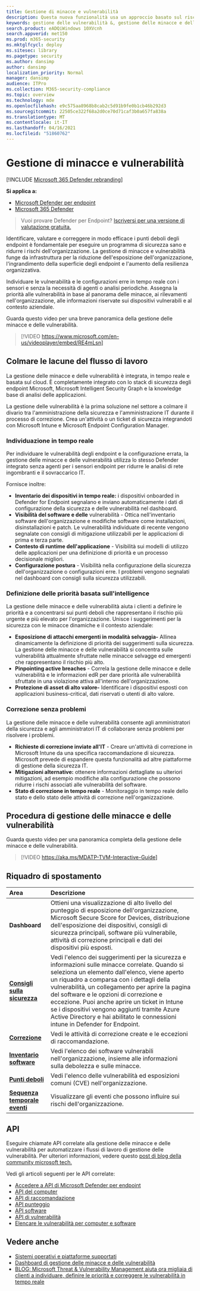 ```yaml
---
title: Gestione di minacce e vulnerabilità
description: Questa nuova funzionalità usa un approccio basato sul rischio che cambia il gioco per l'individuazione, la definizione delle priorità e la correzione delle vulnerabilità degli endpoint e delle configurazioni erre.
keywords: gestione delle vulnerabilità &, gestione delle minacce e delle vulnerabilità, MDATP TVM, MDATP-TVM, gestione delle vulnerabilità, valutazione delle vulnerabilità, analisi delle minacce e vulnerabilità, valutazione della configurazione sicura, microsoft defender per endpoint, microsoft defender atp, vulnerabilità degli endpoint, generazione successiva
search.product: eADQiWindows 10XVcnh
search.appverid: met150
ms.prod: m365-security
ms.mktglfcycl: deploy
ms.sitesec: library
ms.pagetype: security
ms.author: dansimp
author: dansimp
localization_priority: Normal
manager: dansimp
audience: ITPro
ms.collection: M365-security-compliance
ms.topic: overview
ms.technology: mde
ms.openlocfilehash: e9c575aa8968b8cab2c5d91b9fe0b1cb46b292d3
ms.sourcegitcommit: 22505ce322f68a2d0ce70d71caf3b0a657fa838a
ms.translationtype: MT
ms.contentlocale: it-IT
ms.lasthandoff: 04/16/2021
ms.locfileid: "51860762"
---
```

# <a name="threat-and-vulnerability-management"></a>Gestione di minacce e vulnerabilità

[!INCLUDE [Microsoft 365 Defender rebranding](../../includes/microsoft-defender.md)]

**Si applica a:**
- [Microsoft Defender per endpoint](https://go.microsoft.com/fwlink/p/?linkid=2154037)
- [Microsoft 365 Defender](https://go.microsoft.com/fwlink/?linkid=2118804)


>Vuoi provare Defender per Endpoint? [Iscriversi per una versione di valutazione gratuita.](https://www.microsoft.com/microsoft-365/windows/microsoft-defender-atp?ocid=docs-wdatp-portaloverview-abovefoldlink)

Identificare, valutare e correggere in modo efficace i punti deboli degli endpoint è fondamentale per eseguire un programma di sicurezza sano e ridurre i rischi dell'organizzazione. La gestione di minacce e vulnerabilità funge da infrastruttura per la riduzione dell'esposizione dell'organizzazione, l'ingrandimento della superficie degli endpoint e l'aumento della resilienza organizzativa.

Individuare le vulnerabilità e le configurazioni erre in tempo reale con i sensori e senza la necessità di agenti o analisi periodiche. Assegna la priorità alle vulnerabilità in base al panorama delle minacce, ai rilevamenti nell'organizzazione, alle informazioni riservate sui dispositivi vulnerabili e al contesto aziendale.

Guarda questo video per una breve panoramica della gestione delle minacce e delle vulnerabilità.

>[!VIDEO https://www.microsoft.com/en-us/videoplayer/embed/RE4mLsn]

## <a name="bridging-the-workflow-gaps"></a>Colmare le lacune del flusso di lavoro

La gestione delle minacce e delle vulnerabilità è integrata, in tempo reale e basata sul cloud. È completamente integrato con lo stack di sicurezza degli endpoint Microsoft, Microsoft Intelligent Security Graph e la knowledge base di analisi delle applicazioni.  

La gestione delle vulnerabilità è la prima soluzione nel settore a colmare il divario tra l'amministrazione della sicurezza e l'amministrazione IT durante il processo di correzione. Crea un'attività o un ticket di sicurezza integrandoti con Microsoft Intune e Microsoft Endpoint Configuration Manager.

### <a name="real-time-discovery"></a>Individuazione in tempo reale

Per individuare le vulnerabilità degli endpoint e la configurazione errata, la gestione delle minacce e delle vulnerabilità utilizza lo stesso Defender integrato senza agenti per i sensori endpoint per ridurre le analisi di rete ingombranti e il sovraccarico IT.

Fornisce inoltre:

- **Inventario dei dispositivi in tempo reale:** i dispositivi onboarded in Defender for Endpoint segnalano e inviano automaticamente i dati di configurazione della sicurezza e delle vulnerabilità nel dashboard.
- **Visibilità del software e delle** vulnerabilità - Ottica nell'inventario software dell'organizzazione e modifiche software come installazioni, disinstallazioni e patch. Le vulnerabilità individuate di recente vengono segnalate con consigli di mitigazione utilizzabili per le applicazioni di prima e terza parte.
- **Contesto di runtime dell'applicazione** - Visibilità sui modelli di utilizzo delle applicazioni per una definizione di priorità e un processo decisionale migliori.
- **Configurazione postura** - Visibilità nella configurazione della sicurezza dell'organizzazione o configurazioni erre. I problemi vengono segnalati nel dashboard con consigli sulla sicurezza utilizzabili.

### <a name="intelligence-driven-prioritization"></a>Definizione delle priorità basata sull'intelligence

La gestione delle minacce e delle vulnerabilità aiuta i clienti a definire le priorità e a concentrarsi sui punti deboli che rappresentano il rischio più urgente e più elevato per l'organizzazione. Unisce i suggerimenti per la sicurezza con le minacce dinamiche e il contesto aziendale:

- **Esposizione di attacchi emergenti in modalità selvaggia-** Allinea dinamicamente la definizione di priorità dei suggerimenti sulla sicurezza. La gestione delle minacce e delle vulnerabilità si concentra sulle vulnerabilità attualmente sfruttate nelle minacce selvagge ed emergenti che rappresentano il rischio più alto.
- **Pinpointing active breaches** - Correla la gestione delle minacce e delle vulnerabilità e le informazioni edR per dare priorità alle vulnerabilità sfruttate in una violazione attiva all'interno dell'organizzazione.
- **Protezione di asset di alto valore-** Identificare i dispositivi esposti con applicazioni business-critical, dati riservati o utenti di alto valore.

### <a name="seamless-remediation"></a>Correzione senza problemi

La gestione delle minacce e delle vulnerabilità consente agli amministratori della sicurezza e agli amministratori IT di collaborare senza problemi per risolvere i problemi.

- **Richieste di correzione inviate all'IT** - Creare un'attività di correzione in Microsoft Intune da una specifica raccomandazione di sicurezza. Microsoft prevede di espandere questa funzionalità ad altre piattaforme di gestione della sicurezza IT.
- **Mitigazioni alternative:** ottenere informazioni dettagliate su ulteriori mitigazioni, ad esempio modifiche alla configurazione che possono ridurre i rischi associati alle vulnerabilità del software.
- **Stato di correzione in tempo reale** - Monitoraggio in tempo reale dello stato e dello stato delle attività di correzione nell'organizzazione.

## <a name="threat-and-vulnerability-management-walk-through"></a>Procedura di gestione delle minacce e delle vulnerabilità

Guarda questo video per una panoramica completa della gestione delle minacce e delle vulnerabilità.

>[!VIDEO https://aka.ms/MDATP-TVM-Interactive-Guide]

## <a name="navigation-pane"></a>Riquadro di spostamento 

Area | Descrizione
:---|:---
**Dashboard**   | Ottieni una visualizzazione di alto livello del punteggio di esposizione dell'organizzazione, Microsoft Secure Score for Devices, distribuzione dell'esposizione dei dispositivi, consigli di sicurezza principali, software più vulnerabile, attività di correzione principali e dati dei dispositivi più esposti.
[**Consigli sulla sicurezza**](tvm-security-recommendation.md) | Vedi l'elenco dei suggerimenti per la sicurezza e informazioni sulle minacce correlate. Quando si seleziona un elemento dall'elenco, viene aperto un riquadro a comparsa con i dettagli della vulnerabilità, un collegamento per aprire la pagina del software e le opzioni di correzione e eccezione. Puoi anche aprire un ticket in Intune se i dispositivi vengono aggiunti tramite Azure Active Directory e hai abilitato le connessioni intune in Defender for Endpoint.
[**Correzione**](tvm-remediation.md) | Vedi le attività di correzione create e le eccezioni di raccomandazione.
[**Inventario software**](tvm-software-inventory.md) | Vedi l'elenco dei software vulnerabili nell'organizzazione, insieme alle informazioni sulla debolezza e sulle minacce.
[**Punti deboli**](tvm-weaknesses.md) | Vedi l'elenco delle vulnerabilità ed esposizioni comuni (CVE) nell'organizzazione.
[**Sequenza temporale eventi**](threat-and-vuln-mgt-event-timeline.md) | Visualizzare gli eventi che possono influire sui rischi dell'organizzazione.

## <a name="apis"></a>API

Eseguire chiamate API correlate alla gestione delle minacce e delle vulnerabilità per automatizzare i flussi di lavoro di gestione delle vulnerabilità. Per ulteriori informazioni, vedere questo [post di blog della community microsoft tech.](https://techcommunity.microsoft.com/t5/microsoft-defender-atp/threat-amp-vulnerability-management-apis-are-now-generally/ba-p/1304615)

Vedi gli articoli seguenti per le API correlate:

- [Accedere a API di Microsoft Defender per endpoint](exposed-apis-list.md)
- [API del computer](machine.md)
- [API di raccomandazione](vulnerability.md)
- [API punteggio](score.md)
- [API software](software.md)
- [API di vulnerabilità](vulnerability.md)
- [Elencare le vulnerabilità per computer e software](get-all-vulnerabilities-by-machines.md)

## <a name="see-also"></a>Vedere anche

- [Sistemi operativi e piattaforme supportati](tvm-supported-os.md)
- [Dashboard di gestione delle minacce e delle vulnerabilità](tvm-dashboard-insights.md)
- [BLOG: Microsoft Threat & Vulnerability Management aiuta ora migliaia di clienti a individuare, definire le priorità e correggere le vulnerabilità in tempo reale](https://www.microsoft.com/security/blog/2019/07/02/microsofts-threat-vulnerability-management-now-helps-thousands-of-customers-to-discover-prioritize-and-remediate-vulnerabilities-in-real-time/)
